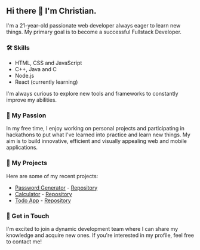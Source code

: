 ## Hi there 👋 I'm Christian.

I'm a 21-year-old passionate web developer always eager to learn new things. My primary goal is to become a successful Fullstack Developer.

### 🛠 Skills
- HTML, CSS and JavaScript
- C++, Java and C
- Node.js
- React (currently learning)

I'm always curious to explore new tools and frameworks to constantly improve my abilities.

### 🚀 My Passion
In my free time, I enjoy working on personal projects and participating in hackathons to put what I've learned into practice and learn new things. My aim is to build innovative, efficient and visually appealing web and mobile applications.

### 📁 My Projects
Here are some of my recent projects:

* [Password Generator](https://password-generator-eight-pearl.vercel.app/) - [Repository](https://github.com/devchristian1337/password-generator)
* [Calculator](https://calculator-xi-ebon-42.vercel.app/) - [Repository](https://github.com/devchristian1337/Calculator)
* [Todo App](https://todo-beryl-eight.vercel.app/) - [Repository](https://github.com/devchristian1337/Todo)

### 💼 Get in Touch
I'm excited to join a dynamic development team where I can share my knowledge and acquire new ones. If you're interested in my profile, feel free to contact me!
